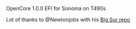 OpenCore 1.0.0 EFI for Sonoma on T490s


Lot of thanks to @Newtonjobs with his [Big Sur repo](https://github.com/Newtonjobs/T490s-Hackintosh) 
